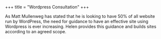 +++
title = "Wordpress Consultation"
+++

As Matt Mullenweg has stated that he is looking to have 50% of all website run by WordPress, the need for guidance to have an effective site using Wordpress is ever increasing. Helen provides this guidance and builds sites according to an agreed scope.

<!--more-->


